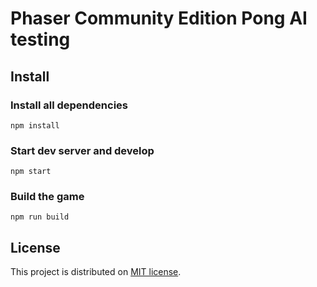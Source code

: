 # Phaser Community Edition Pong AI testing

## Install

### Install all dependencies
`npm install`

### Start dev server and develop
`npm start`

### Build the game
`npm run build`

## License
This project is distributed on [MIT license](./LICENSE).
